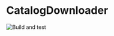 # CatalogDownloader

![Build and test](https://github.com/joelverhagen/CatalogDownloader/workflows/Build%20and%20test/badge.svg)
